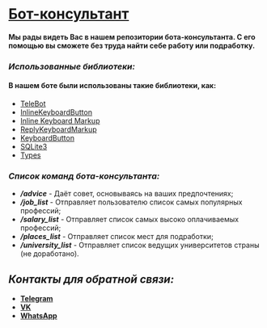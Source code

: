 # [Бот-консультант](https://t.me/Career_Work_Consultant_bot)

#### Мы рады видеть Вас в нашем репозитории бота-консультанта. С его помощью вы сможете без труда найти себе работу или подработку.

### *Использованные библиотеки:*
#### **В нашем боте были использованы такие библиотеки, как:**

+ [TeleBot](https://pytba.readthedocs.io/ru/latest/index.html#welcome-to-pytelegrambotapi-s-documentation)
+ [InlineKeyboardButton](https://docs.python-telegram-bot.org/en/stable/telegram.inlinekeyboardbutton.html)
+ [Inline Keyboard Markup](https://docs.python-telegram-bot.org/en/v22.1/telegram.inlinekeyboardmarkup.html)
+ [ReplyKeyboardMarkup](https://docs.python-telegram-bot.org/en/stable/telegram.replykeyboardmarkup.html)
+ [KeyboardButton](https://docs.python-telegram-bot.org/en/stable/telegram.keyboardbutton.html)
+ [SQLite3](https://docs.python.org/3/library/sqlite3.html)
+ [Types](https://pytba.readthedocs.io/ru/latest/types.html)

### *Список команд бота-консультанта:*

+ ***/advice*** - Даёт совет, основываясь на ваших предпочтениях;
+ ***/job_list*** - Отправляет пользователю список самых популярных профессий;
+ ***/salary_list*** - Отправляет список самых высоко оплачиваемых профессий;
+ ***/places_list*** - Отправляет список мест для подработки;
+ ***/university_list*** - Отправляет список ведущих университетов страны (не доработано).


## *Контакты для обратной связи:*

+ [**Telegram**](https://t.me/Dimasik3587)
+ [**VK**](https://vk.com/id797170748)
+ [**WhatsApp**](https://wa.me/79064920497)

